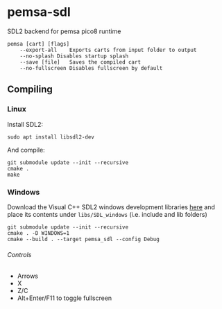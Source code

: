 # pemsa-sdl
SDL2 backend for pemsa pico8 runtime

```
pemsa [cart] [flags]
	--export-all	Exports carts from input folder to output
	--no-splash	Disables startup splash
	--save [file]	Saves the compiled cart
	--no-fullscreen	Disables fullscreen by default
```

## Compiling

### Linux

Install SDL2:

```
sudo apt install libsdl2-dev
```

And compile:

```
git submodule update --init --recursive
cmake .
make
```

### Windows

Download the Visual C++ SDL2 windows development libraries [here](https://www.libsdl.org/download-2.0.php) and place its contents under `libs/SDL_windows` (i.e. include and lib folders)

```
git submodule update --init --recursive
cmake . -D WINDOWS=1
cmake --build . --target pemsa_sdl --config Debug
```

###### Controls

* Arrows
* X
* Z/C
* Alt+Enter/F11 to toggle fullscreen
